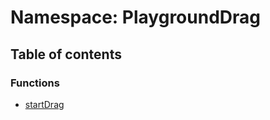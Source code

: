 # Namespace: PlaygroundDrag

## Table of contents

### Functions

* [startDrag](/en/auto-docs/free-layout-editor/functions/PlaygroundDrag.startDrag.md)
